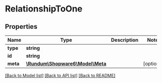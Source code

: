 # RelationshipToOne

## Properties
Name | Type | Description | Notes
------------ | ------------- | ------------- | -------------
**type** | **string** |  | 
**id** | **string** |  | 
**meta** | [**\Rundum\Shopware6\Model\Meta**](Meta.md) |  | [optional] 

[[Back to Model list]](../../README.md#documentation-for-models) [[Back to API list]](../../README.md#documentation-for-api-endpoints) [[Back to README]](../../README.md)

